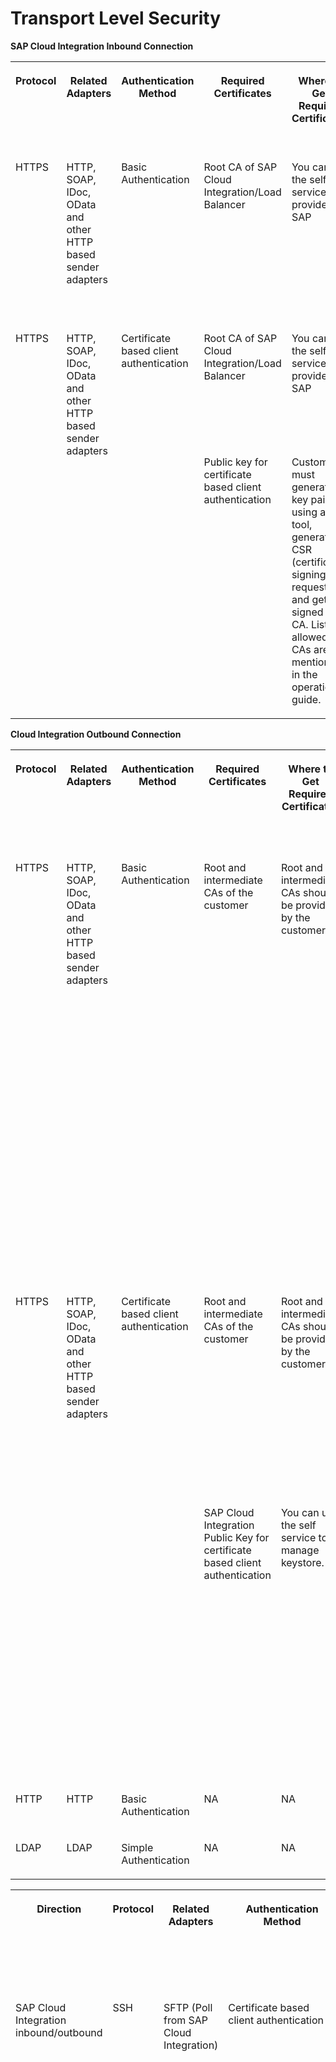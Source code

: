 <!-- loio50321f2ec03f48fd9a92a92eed4dc1bc -->

# Transport Level Security

**SAP Cloud Integration Inbound Connection**


<table>
<tr>
<th valign="top">

Protocol

</th>
<th valign="top">

Related Adapters

</th>
<th valign="top">

Authentication Method

</th>
<th valign="top">

Required Certificates

</th>
<th valign="top">

Where to Get Required Certificates

</th>
<th valign="top">

CERT Usage in Customer Sender or Receiver Systems

</th>
<th valign="top">

Customer-CA Signed CERT Required?

</th>
<th valign="top">

CERT Usage in Cloud Integration Keystore

</th>
</tr>
<tr>
<td valign="top">

HTTPS

</td>
<td valign="top">

HTTP, SOAP, IDoc, OData and other HTTP based sender adapters

</td>
<td valign="top">

Basic Authentication

</td>
<td valign="top">

Root CA of SAP Cloud Integration/Load Balancer

</td>
<td valign="top">

You can use the self-service provided by SAP

</td>
<td valign="top">

Need to import Root CA of SAP SAP Cloud Integration/Load Balancer in the backend system's key store

</td>
<td valign="top">

No

</td>
<td valign="top">

Not required

**Note:** Users requiring basic authentication must be have the role *ESBMessaging.send* role in SAP Cloud Integration tenant. It needs to be assigned on the IFLMAP node.

</td>
</tr>
<tr>
<td valign="top" rowspan="2">

HTTPS

</td>
<td valign="top" rowspan="2">

HTTP, SOAP, IDoc, OData and other HTTP based sender adapters

</td>
<td valign="top" rowspan="2">

Certificate based client authentication

</td>
<td valign="top">

Root CA of SAP Cloud Integration/Load Balancer

</td>
<td valign="top">

You can use the self-service provided by SAP

</td>
<td valign="top">

Need to import Root CA of SAP Cloud Integration/Load Balancer in the backend system's key store

</td>
<td valign="top">

No

</td>
<td valign="top">

Not required

</td>
</tr>
<tr>
<td valign="top">

Public key for certificate based client authentication

</td>
<td valign="top">

Customer must generate a key pair using any tool, generate CSR \(certificate signing request\) and get it signed by CA. List of allowed CAs are mentioned in the operations guide.

</td>
<td valign="top">

Customer needs to import the signed key pair along with Root CA in their sender's system keystore.

</td>
<td valign="top">

Yes

</td>
<td valign="top">

Not Required

**Note:** Customer needs to provide the public key of the signed CA client certificate in the integration flow configuration on sender system after selecting authentication type as certificate based.

</td>
</tr>
</table>

**Cloud Integration Outbound Connection**


<table>
<tr>
<th valign="top">

Protocol

</th>
<th valign="top">

Related Adapters

</th>
<th valign="top">

Authentication Method

</th>
<th valign="top">

Required Certificates

</th>
<th valign="top">

Where to Get Required Certificates

</th>
<th valign="top">

CERT Usage in Customer Sender or Receiver Systems

</th>
<th valign="top">

Customer-CA Signed CERT Required?

</th>
<th valign="top">

CERT Usage in Cloud Integration Keystore

</th>
</tr>
<tr>
<td valign="top">

HTTPS

</td>
<td valign="top">

HTTP, SOAP, IDoc, OData and other HTTP based sender adapters

</td>
<td valign="top">

Basic Authentication

</td>
<td valign="top">

Root and intermediate CAs of the customer

</td>
<td valign="top">

Root and intermediate CAs should be provided by the customer

</td>
<td valign="top">

Not required

</td>
<td valign="top">

Yes

</td>
<td valign="top">

The root and intermediate certificates of the CA approved certificate needs to be added to the SAP Cloud Integration keystore. You can use the self-service to add it to the keystore.

**Note:** Users needing basic authentication must be deployed as user credentials on SAP Cloud Integration and name of this credential should be specified in the respective technical adapter settings

</td>
</tr>
<tr>
<td valign="top" rowspan="2">

HTTPS

</td>
<td valign="top" rowspan="2">

HTTP, SOAP, IDoc, OData and other HTTP based sender adapters

</td>
<td valign="top" rowspan="2">

Certificate based client authentication

</td>
<td valign="top">

Root and intermediate CAs of the customer

</td>
<td valign="top">

Root and intermediate CAs should be provided by the customer

</td>
<td valign="top">

Not required

</td>
<td valign="top">

Yes

</td>
<td valign="top">

The root and intermediate certificates of the CA approved certificate needs to be added to the SAP Cloud Integration keystore. You can use the self-service to add it to the keystore.

</td>
</tr>
<tr>
<td valign="top">

SAP Cloud Integration Public Key for certificate based client authentication

</td>
<td valign="top">

You can use the self service to manage keystore.

</td>
<td valign="top">

Public Key \(or client certificate should be imported in customer server's keystore. Root and intermediate certificate should be imported in the customer server trust keystore.

</td>
<td valign="top">

No \(yes only if customer wants to use own key pair for client authentication\)

</td>
<td valign="top">

SAP will generate the signed certificate and will upload it in the keystore of SAP Cloud Integration tenant \(or will store the certificates provided by customer\). Customer would need to mention the alias name of the certificate in adapter settings.

</td>
</tr>
<tr>
<td valign="top">

HTTP

</td>
<td valign="top">

HTTP

</td>
<td valign="top">

Basic Authentication

</td>
<td valign="top">

NA

</td>
<td valign="top">

NA

</td>
<td valign="top">

NA

</td>
<td valign="top">

NA

</td>
<td valign="top">

NA

</td>
</tr>
<tr>
<td valign="top">

LDAP

</td>
<td valign="top">

LDAP

</td>
<td valign="top">

Simple Authentication

</td>
<td valign="top">

NA

</td>
<td valign="top">

NA

</td>
<td valign="top">

NA

</td>
<td valign="top">

NA

</td>
<td valign="top">

NA

</td>
</tr>
</table>


<table>
<tr>
<th valign="top">

Direction

</th>
<th valign="top">

Protocol

</th>
<th valign="top">

Related Adapters

</th>
<th valign="top">

Authentication Method

</th>
<th valign="top">

Required Certificates

</th>
<th valign="top">

Where to Get Required Certificates

</th>
<th valign="top">

CERT Usage in Customer Sender or Receiver Systems

</th>
<th valign="top">

Customer-CA Signed CERT Required?

</th>
<th valign="top">

CERT Usage in Cloud Integration Keystore

</th>
</tr>
<tr>
<td valign="top" rowspan="2">

SAP Cloud Integration inbound/outbound

</td>
<td valign="top" rowspan="2">

SSH

</td>
<td valign="top" rowspan="2">

SFTP \(Poll from SAP Cloud Integration\)

</td>
<td valign="top" rowspan="2">

Certificate based client authentication

</td>
<td valign="top">

Public key for certificate based client authentication

</td>
<td valign="top">

SAP generates a key pair and shares the public key with the customer. If you wants to use your own key pair, you can use the self service to generate it and add it to the keystore.

</td>
<td valign="top">

You have to import/add this public key in designated location at SFTP server

</td>
<td valign="top">

Optional

</td>
<td valign="top">

SAP cloud ops team will generate a key pair and create an alias "id rsa" or "id dsa" in keystore and will deploy it on SAP Cloud Integration tenant. Public key from this key pair will be provided to the customer.

</td>
</tr>
<tr>
<td valign="top">

Public key fingerprint of SFTP server

</td>
<td valign="top">

Public key fingerprint of SFTP server will be provided by SFTP administrator or SAP cloud ops team.

</td>
<td valign="top">

 

</td>
<td valign="top">

Optional

</td>
<td valign="top">

Public key of SFTP sever must be mentioned in "known host" file and deployed on Cloud IntegrationSAP Cloud Integration. Customer must provide it to SAP and this task will be done by SAP cloud ops.

</td>
</tr>
<tr>
<td valign="top">

SAP Cloud Integration Outbound

</td>
<td valign="top">

SMTP

</td>
<td valign="top">

Mail

</td>
<td valign="top">

Basic Authentication/CEAM-MD5

</td>
<td valign="top">

Root and intermediate CAs from the mail server for TLS

</td>
<td valign="top">

Root and intermediate CAs from the mail server for TLS

</td>
<td valign="top">

Not required

</td>
<td valign="top">

Yes

</td>
<td valign="top">

You can manage your keystore using the self-service.

</td>
</tr>
</table>

